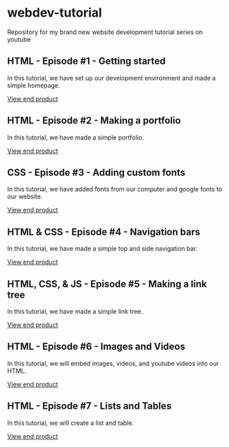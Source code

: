 # webdev-tutorial

Repository for my brand new website development tutorial series on youtube

## HTML - Episode #1 - Getting started

In this tutorial, we have set up our development environment and made a simple homepage.

[View end product](https://basiccorruption.github.io/webdev-tutorial/Episode1/index.html)

## HTML - Episode #2 - Making a portfolio

In this tutorial, we have made a simple portfolio.

[View end product](https://basiccorruption.github.io/webdev-tutorial/Episode2/index.html)

## CSS - Episode #3 - Adding custom fonts

In this tutorial, we have added fonts from our computer and google fonts to our website.

[View end product](https://basiccorruption.github.io/webdev-tutorial/Episode3/index.html)

## HTML & CSS - Episode #4 - Navigation bars

In this tutorial, we have made a simple top and side navigation bar.

[View end product](https://basiccorruption.github.io/webdev-tutorial/Episode4/index.html)

## HTML, CSS, & JS - Episode #5 - Making a link tree

In this tutorial, we have made a simple link tree.

[View end product](https://basiccorruption.github.io/webdev-tutorial/Episode5/index.html)

## HTML - Episode #6 - Images and Videos

In this tutorial, we will embed images, videos, and youtube videos into our HTML.

[View end product](https://basiccorruption.github.io/webdev-tutorial/Episode6/index.html)

## HTML - Episode #7 - Lists and Tables

In this tutorial, we will create a list and table.

[View end product](https://basiccorruption.github.io/webdev-tutorial/Episode7/index.html)
